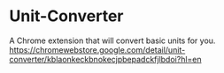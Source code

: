 # Unit-Converter
A Chrome extension that will convert basic units for you.
https://chromewebstore.google.com/detail/unit-converter/kblaonkeckbnokecjpbepadckfjlbdoi?hl=en
